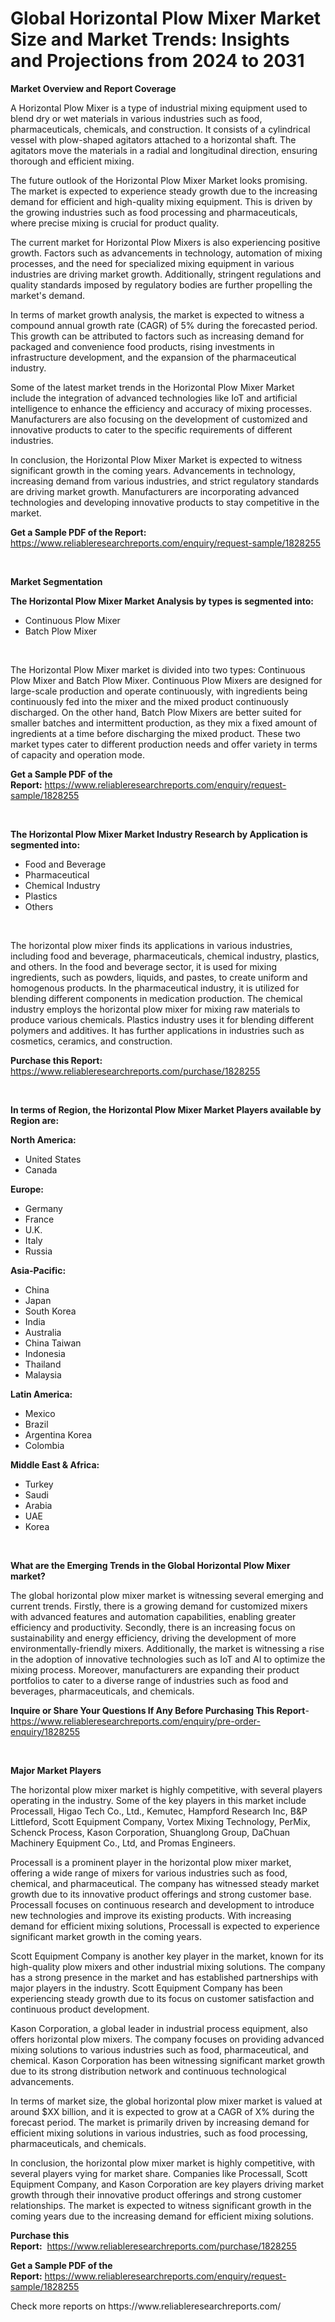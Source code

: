 <p><h1>Global Horizontal Plow Mixer Market Size and Market Trends: Insights and Projections from 2024 to 2031</h1></p><p><strong>Market Overview and Report Coverage</strong></p>
<p><p>A Horizontal Plow Mixer is a type of industrial mixing equipment used to blend dry or wet materials in various industries such as food, pharmaceuticals, chemicals, and construction. It consists of a cylindrical vessel with plow-shaped agitators attached to a horizontal shaft. The agitators move the materials in a radial and longitudinal direction, ensuring thorough and efficient mixing.</p><p>The future outlook of the Horizontal Plow Mixer Market looks promising. The market is expected to experience steady growth due to the increasing demand for efficient and high-quality mixing equipment. This is driven by the growing industries such as food processing and pharmaceuticals, where precise mixing is crucial for product quality.</p><p>The current market for Horizontal Plow Mixers is also experiencing positive growth. Factors such as advancements in technology, automation of mixing processes, and the need for specialized mixing equipment in various industries are driving market growth. Additionally, stringent regulations and quality standards imposed by regulatory bodies are further propelling the market's demand.</p><p>In terms of market growth analysis, the market is expected to witness a compound annual growth rate (CAGR) of 5% during the forecasted period. This growth can be attributed to factors such as increasing demand for packaged and convenience food products, rising investments in infrastructure development, and the expansion of the pharmaceutical industry.</p><p>Some of the latest market trends in the Horizontal Plow Mixer Market include the integration of advanced technologies like IoT and artificial intelligence to enhance the efficiency and accuracy of mixing processes. Manufacturers are also focusing on the development of customized and innovative products to cater to the specific requirements of different industries.</p><p>In conclusion, the Horizontal Plow Mixer Market is expected to witness significant growth in the coming years. Advancements in technology, increasing demand from various industries, and strict regulatory standards are driving market growth. Manufacturers are incorporating advanced technologies and developing innovative products to stay competitive in the market.</p></p>
<p><strong>Get a Sample PDF of the Report:</strong> <a href="https://www.reliableresearchreports.com/enquiry/request-sample/1828255">https://www.reliableresearchreports.com/enquiry/request-sample/1828255</a></p>
<p>&nbsp;</p>
<p><strong>Market Segmentation</strong></p>
<p><strong>The Horizontal Plow Mixer Market Analysis by types is segmented into:</strong></p>
<p><ul><li>Continuous Plow Mixer</li><li>Batch Plow Mixer</li></ul></p>
<p>&nbsp;</p>
<p><p>The Horizontal Plow Mixer market is divided into two types: Continuous Plow Mixer and Batch Plow Mixer. Continuous Plow Mixers are designed for large-scale production and operate continuously, with ingredients being continuously fed into the mixer and the mixed product continuously discharged. On the other hand, Batch Plow Mixers are better suited for smaller batches and intermittent production, as they mix a fixed amount of ingredients at a time before discharging the mixed product. These two market types cater to different production needs and offer variety in terms of capacity and operation mode.</p></p>
<p><strong>Get a Sample PDF of the Report:</strong>&nbsp;<a href="https://www.reliableresearchreports.com/enquiry/request-sample/1828255">https://www.reliableresearchreports.com/enquiry/request-sample/1828255</a></p>
<p>&nbsp;</p>
<p><strong>The Horizontal Plow Mixer Market Industry Research by Application is segmented into:</strong></p>
<p><ul><li>Food and Beverage</li><li>Pharmaceutical</li><li>Chemical Industry</li><li>Plastics</li><li>Others</li></ul></p>
<p>&nbsp;</p>
<p><p>The horizontal plow mixer finds its applications in various industries, including food and beverage, pharmaceuticals, chemical industry, plastics, and others. In the food and beverage sector, it is used for mixing ingredients, such as powders, liquids, and pastes, to create uniform and homogenous products. In the pharmaceutical industry, it is utilized for blending different components in medication production. The chemical industry employs the horizontal plow mixer for mixing raw materials to produce various chemicals. Plastics industry uses it for blending different polymers and additives. It has further applications in industries such as cosmetics, ceramics, and construction.</p></p>
<p><strong>Purchase this Report:</strong>&nbsp; <a href="https://www.reliableresearchreports.com/purchase/1828255">https://www.reliableresearchreports.com/purchase/1828255</a></p>
<p>&nbsp;</p>
<p><strong>In terms of Region, the Horizontal Plow Mixer Market Players available by Region are:</strong></p>
<p>
    <p> <strong> North America: </strong>
        <ul>
            <li>United States</li>
            <li>Canada</li>
        </ul>
        </p> 
    <p> <strong> Europe: </strong>
        <ul>
            <li>Germany</li>
            <li>France</li>
            <li>U.K.</li>
            <li>Italy</li>
            <li>Russia</li>
        </ul>
        </p> 
    <p> <strong> Asia-Pacific: </strong>
        <ul>
            <li>China</li>
            <li>Japan</li>
            <li>South Korea</li>
            <li>India</li>
            <li>Australia</li>
            <li>China Taiwan</li>
            <li>Indonesia</li>
            <li>Thailand</li>
            <li>Malaysia</li>
        </ul>
        </p> 
    <p> <strong> Latin America: </strong>
        <ul>
            <li>Mexico</li>
            <li>Brazil</li>
            <li>Argentina Korea</li>
            <li>Colombia</li>
        </ul>
        </p> 
    <p> <strong> Middle East & Africa: </strong>
        <ul>
            <li>Turkey</li>
            <li>Saudi</li>
            <li>Arabia</li>
            <li>UAE</li>
            <li>Korea</li>
        </ul>
    </p>
    </p>
<p>&nbsp;</p>
<p><strong>What are the Emerging Trends in the Global Horizontal Plow Mixer market?</strong></p>
<p><p>The global horizontal plow mixer market is witnessing several emerging and current trends. Firstly, there is a growing demand for customized mixers with advanced features and automation capabilities, enabling greater efficiency and productivity. Secondly, there is an increasing focus on sustainability and energy efficiency, driving the development of more environmentally-friendly mixers. Additionally, the market is witnessing a rise in the adoption of innovative technologies such as IoT and AI to optimize the mixing process. Moreover, manufacturers are expanding their product portfolios to cater to a diverse range of industries such as food and beverages, pharmaceuticals, and chemicals.</p></p>
<p><strong>Inquire or Share Your Questions If Any Before Purchasing This Report</strong>- <a href="https://www.reliableresearchreports.com/enquiry/pre-order-enquiry/1828255">https://www.reliableresearchreports.com/enquiry/pre-order-enquiry/1828255</a></p>
<p>&nbsp;</p>
<p><strong>Major Market Players</strong></p>
<p><p>The horizontal plow mixer market is highly competitive, with several players operating in the industry. Some of the key players in this market include Processall, Higao Tech Co., Ltd., Kemutec, Hampford Research Inc, B&P Littleford, Scott Equipment Company, Vortex Mixing Technology, PerMix, Schenck Process, Kason Corporation, Shuanglong Group, DaChuan Machinery Equipment Co., Ltd, and Promas Engineers.</p><p>Processall is a prominent player in the horizontal plow mixer market, offering a wide range of mixers for various industries such as food, chemical, and pharmaceutical. The company has witnessed steady market growth due to its innovative product offerings and strong customer base. Processall focuses on continuous research and development to introduce new technologies and improve its existing products. With increasing demand for efficient mixing solutions, Processall is expected to experience significant market growth in the coming years.</p><p>Scott Equipment Company is another key player in the market, known for its high-quality plow mixers and other industrial mixing solutions. The company has a strong presence in the market and has established partnerships with major players in the industry. Scott Equipment Company has been experiencing steady growth due to its focus on customer satisfaction and continuous product development.</p><p>Kason Corporation, a global leader in industrial process equipment, also offers horizontal plow mixers. The company focuses on providing advanced mixing solutions to various industries such as food, pharmaceutical, and chemical. Kason Corporation has been witnessing significant market growth due to its strong distribution network and continuous technological advancements.</p><p>In terms of market size, the global horizontal plow mixer market is valued at around $XX billion, and it is expected to grow at a CAGR of X% during the forecast period. The market is primarily driven by increasing demand for efficient mixing solutions in various industries, such as food processing, pharmaceuticals, and chemicals.</p><p>In conclusion, the horizontal plow mixer market is highly competitive, with several players vying for market share. Companies like Processall, Scott Equipment Company, and Kason Corporation are key players driving market growth through their innovative product offerings and strong customer relationships. The market is expected to witness significant growth in the coming years due to the increasing demand for efficient mixing solutions.</p></p>
<p><strong>Purchase this Report:</strong>&nbsp;&nbsp;<a href="https://www.reliableresearchreports.com/purchase/1828255">https://www.reliableresearchreports.com/purchase/1828255</a></p>
<p></p>
<p><strong>Get a Sample PDF of the Report:</strong>&nbsp;<a href="https://www.reliableresearchreports.com/enquiry/request-sample/1828255">https://www.reliableresearchreports.com/enquiry/request-sample/1828255</a></p>
<p>Check more reports on https://www.reliableresearchreports.com/</p>
